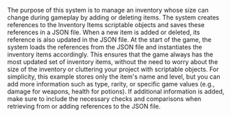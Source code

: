 The purpose of this system is to manage an inventory whose size can change during gameplay by adding or deleting items. The system creates references to the Inventory Items scriptable objects and saves these references in a JSON file. When a new item is added or deleted, its reference is also updated in the JSON file. At the start of the game, the system loads the references from the JSON file and instantiates the inventory items accordingly. This ensures that the game always has the most updated set of inventory items, without the need to worry about the size of the inventory or cluttering your project with scriptable objects.
For simplicity, this example stores only the item's name and level, but you can add more information such as type, rarity, or specific game values (e.g., damage for weapons, health for potions). If additional information is added, make sure to include the necessary checks and comparisons when retrieving from or adding references to the JSON file.
